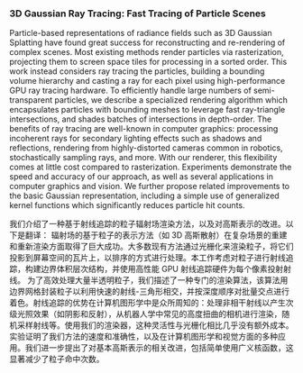 ### 3D Gaussian Ray Tracing: Fast Tracing of Particle Scenes

Particle-based representations of radiance fields such as 3D Gaussian Splatting have found great success for reconstructing and re-rendering of complex scenes. Most existing methods render particles via rasterization, projecting them to screen space tiles for processing in a sorted order. This work instead considers ray tracing the particles, building a bounding volume hierarchy and casting a ray for each pixel using high-performance GPU ray tracing hardware. To efficiently handle large numbers of semi-transparent particles, we describe a specialized rendering algorithm which encapsulates particles with bounding meshes to leverage fast ray-triangle intersections, and shades batches of intersections in depth-order. The benefits of ray tracing are well-known in computer graphics: processing incoherent rays for secondary lighting effects such as shadows and reflections, rendering from highly-distorted cameras common in robotics, stochastically sampling rays, and more. With our renderer, this flexibility comes at little cost compared to rasterization. Experiments demonstrate the speed and accuracy of our approach, as well as several applications in computer graphics and vision. We further propose related improvements to the basic Gaussian representation, including a simple use of generalized kernel functions which significantly reduces particle hit counts.

我们介绍了一种基于射线追踪的粒子辐射场渲染方法，以及对高斯表示的改进。以下是翻译：
辐射场的基于粒子的表示方法（如 3D 高斯散射）在复杂场景的重建和重新渲染方面取得了巨大成功。大多数现有方法通过光栅化来渲染粒子，将它们投影到屏幕空间的瓦片上，以排序的方式进行处理。本工作考虑对粒子进行射线追踪，构建边界体积层次结构，并使用高性能 GPU 射线追踪硬件为每个像素投射射线。
为了高效处理大量半透明粒子，我们描述了一种专门的渲染算法，该算法用边界网格封装粒子以利用快速的射线-三角形相交，并按深度顺序对批量交点进行着色。射线追踪的优势在计算机图形学中是众所周知的：处理非相干射线以产生次级光照效果（如阴影和反射），从机器人学中常见的高度扭曲的相机进行渲染，随机采样射线等。使用我们的渲染器，这种灵活性与光栅化相比几乎没有额外成本。
实验证明了我们方法的速度和准确性，以及在计算机图形学和视觉方面的多种应用。我们进一步提出了对基本高斯表示的相关改进，包括简单使用广义核函数，这显著减少了粒子命中次数。
